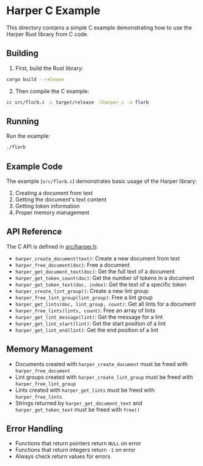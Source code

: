 # Harper C Example

This directory contains a simple C example demonstrating how to use the Harper Rust library from C code.

## Building

1. First, build the Rust library:
```bash
cargo build --release
```

2. Then compile the C example:
```bash
cc src/florb.c -L target/release -lharper_c -o florb
```

## Running

Run the example:
```bash
./florb
```

## Example Code

The example (`src/florb.c`) demonstrates basic usage of the Harper library:

1. Creating a document from text
2. Getting the document's text content
3. Getting token information
4. Proper memory management

## API Reference

The C API is defined in [src/harper.h](cci:7://file:///Users/hippietrail/harper/harper-c/src/harper.h:0:0-0:0):

- `harper_create_document(text)`: Create a new document from text
- `harper_free_document(doc)`: Free a document
- `harper_get_document_text(doc)`: Get the full text of a document
- `harper_get_token_count(doc)`: Get the number of tokens in a document
- `harper_get_token_text(doc, index)`: Get the text of a specific token
- `harper_create_lint_group()`: Create a new lint group
- `harper_free_lint_group(lint_group)`: Free a lint group
- `harper_get_lints(doc, lint_group, count)`: Get all lints for a document
- `harper_free_lints(lints, count)`: Free an array of lints
- `harper_get_lint_message(lint)`: Get the message for a lint
- `harper_get_lint_start(lint)`: Get the start position of a lint
- `harper_get_lint_end(lint)`: Get the end position of a lint

## Memory Management

- Documents created with `harper_create_document` must be freed with `harper_free_document`
- Lint groups created with `harper_create_lint_group` must be freed with `harper_free_lint_group`
- Lints created with `harper_get_lints` must be freed with `harper_free_lints`
- Strings returned by `harper_get_document_text` and `harper_get_token_text` must be freed with `free()`

## Error Handling

- Functions that return pointers return `NULL` on error
- Functions that return integers return `-1` on error
- Always check return values for errors 